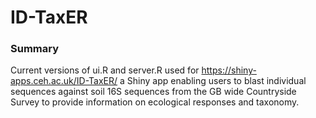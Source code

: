 # ID-TaxER

### Summary
Current versions of ui.R and server.R used for https://shiny-apps.ceh.ac.uk/ID-TaxER/ a Shiny app enabling users to blast individual sequences against soil 16S sequences from the GB wide Countryside Survey to provide information on ecological responses and taxonomy.
